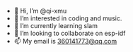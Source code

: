 - 👋 Hi, I’m @qi-xmu
- 👀 I’m interested in coding and music.
- 🌱 I’m currently learning slam
- 💞️ I’m looking to collaborate on esp-idf
- 📫 My email is 360141773@qq.com

<!---
qi-xmu/qi-xmu is a ✨ special ✨ repository because its `README.md` (this file) appears on your GitHub profile.
You can click the Preview link to take a look at your changes.
--->

